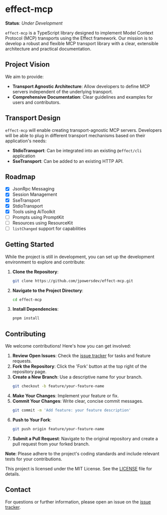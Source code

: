 # effect-mcp

**Status**: *Under Development*

`effect-mcp` is a TypeScript library designed to implement Model Context Protocol (MCP) transports using the Effect framework. Our mission is to develop a robust and flexible MCP transport library with a clear, extensible architecture and practical documentation.

## Project Vision

We aim to provide:

- **Transport Agnostic Architecture**: Allow developers to define MCP servers independent of the underlying transport.
- **Comprehensive Documentation**: Clear guidelines and examples for users and contributors.

## Transport Design

`effect-mcp` will enable creating transport-agnostic MCP servers. Developers will be able to plug in different transport mechanisms based on their application's needs:

- **StdioTransport**: Can be integrated into an existing `@effect/cli` application
- **SseTransport**: Can be added to an existing HTTP API.

## Roadmap

- [x] JsonRpc Messaging
- [x] Session Management
- [x] SseTransport
- [x] StdioTransport
- [x] Tools using AiToolkit
- [ ] Prompts using PromptKit
- [ ] Resources using ResourceKit
- [ ] `listChanged` support for capabilities

## Getting Started

While the project is still in development, you can set up the development environment to explore and contribute:

1. **Clone the Repository**:
   ```bash
   git clone https://github.com/jpowersdev/effect-mcp.git
   ```
2. **Navigate to the Project Directory**:
   ```bash
   cd effect-mcp
   ```
3. **Install Dependencies**:
   ```bash
   pnpm install
   ```

## Contributing

We welcome contributions! Here's how you can get involved:

1. **Review Open Issues**: Check the [issue tracker](https://github.com/jpowersdev/effect-mcp/issues) for tasks and feature requests.
2. **Fork the Repository**: Click the 'Fork' button at the top right of the repository page.
3. **Create a New Branch**: Use a descriptive name for your branch.
   ```bash
   git checkout -b feature/your-feature-name
   ```
4. **Make Your Changes**: Implement your feature or fix.
5. **Commit Your Changes**: Write clear, concise commit messages.
   ```bash
   git commit -m 'Add feature: your feature description'
   ```
6. **Push to Your Fork**:
   ```bash
   git push origin feature/your-feature-name
   ```
7. **Submit a Pull Request**: Navigate to the original repository and create a pull request from your forked branch.

**Note**: Please adhere to the project's coding standards and include relevant tests for your contributions.

This project is licensed under the MIT License. See the [LICENSE](LICENSE) file for details.

## Contact

For questions or further information, please open an issue on the [issue tracker](https://github.com/jpowersdev/effect-mcp/issues).


